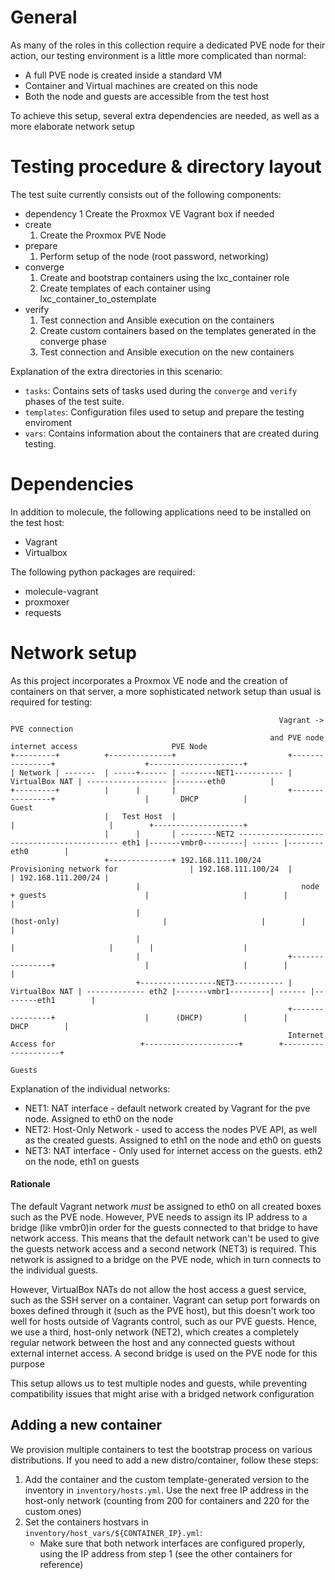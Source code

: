 # General

As many of the roles in this collection require a dedicated PVE node for their action, our testing environment is a little more complicated than normal:

- A full PVE node is created inside a standard VM
- Container and Virtual machines are created on this node
- Both the node and guests are accessible from the test host

To achieve this setup, several extra dependencies are needed, as well as a more elaborate network setup

# Testing procedure & directory layout

The test suite currently consists out of the following components:

- dependency
    1 Create the Proxmox VE Vagrant box if needed
- create
    1. Create the Proxmox PVE Node
- prepare
    1. Perform setup of the node (root password, networking)
- converge
    1. Create and bootstrap containers using the lxc_container role
    2. Create templates of each container using lxc_container_to_ostemplate
- verify
    1. Test connection and Ansible execution on the containers
    2. Create custom containers based on the templates generated in the converge phase
    3. Test connection and Ansible execution on the new containers

Explanation of the extra directories in this scenario:

- `tasks`: Contains sets of tasks used during the `converge` and `verify` phases of the test suite.
- `templates`: Configuration files used to setup and prepare the testing enviroment
- `vars`: Contains information about the containers that are created during testing.

# Dependencies

In addition to molecule, the following applications need to be installed on the test host:

- Vagrant
- Virtualbox

The following python packages are required:

- molecule-vagrant
- proxmoxer
- requests

# Network setup

As this project incorporates a Proxmox VE node and the creation of containers on that server, a more sophisticated network setup than usual is required for testing:

```
                                                            Vagrant -> PVE connection
                                                          and PVE node internet access                     PVE Node
+---------+          +--------------+                         +----------------+                    +---------------------+
| Network | -------  | -----+------ | --------NET1----------- | VirtualBox NAT | ------------------ |-------eth0          |
+---------+          |      |       |                         +----------------+                    |       DHCP          |                 Guest
                     |   Test Host  |                                                               |                     |        +--------------------+
                     |      |       | --------NET2 ------------------------------------------- eth1 |-------vmbr0---------| ------ |--------eth0        |
                     +--------------+ 192.168.111.100/24    Provisioning network for                | 192.168.111.100/24  |        | 192.168.111.200/24 |
                            |                                    node + guests                      |                     |        |                    |
                            |                                     (host-only)                       |                     |        |                    |
                            |                                                                       |                     |        |                    |
                            |                                 +----------------+                    |                     |        |                    |
                            +-----------------NET3----------- | VirtualBox NAT | ------------- eth2 |-------vmbr1---------| ------ |--------eth1        |
                                                              +----------------+                    |      (DHCP)         |        |        DHCP        |
                                                              Internet Access for                   +---------------------+        +--------------------+
                                                                   Guests
```
Explanation of the individual networks:
- NET1: NAT interface - default network created by Vagrant for the pve node. Assigned to eth0 on the node
- NET2: Host-Only Network - used to access the nodes PVE API, as well as the created guests. Assigned to eth1 on the node and eth0 on guests
- NET3: NAT interface - Only used for internet access on the guests. eth2 on the node, eth1 on guests

#### Rationale
The default Vagrant network *must* be assigned to eth0 on all created boxes such as the PVE node. However, PVE needs to assign its IP address to a bridge (like vmbr0)in order for the guests connected to that bridge to have network access. This means that the default network can't be used to give the guests network access and a second network (NET3) is required. This network is assigned to a bridge on the PVE node, which in turn connects to the individual guests.

However, VirtualBox NATs do not allow the host access a guest service, such as the SSH server on a container. Vagrant can setup port forwards on boxes defined through it (such as the PVE host), but this doesn't work too well for hosts outside of Vagrants control, such as our PVE guests. Hence, we use a third, host-only network (NET2), which creates a completely regular network between the host and any connected guests without external internet access. A second bridge is used on the PVE node for this purpose

This setup allows us to test multiple nodes and guests, while preventing compatibility issues that might arise with a bridged network configuration


## Adding a new container

We provision multiple containers to test the bootstrap process on various distributions. If you need to add a new distro/container, follow these steps:

1. Add the container and the custom template-generated version to the inventory in `inventory/hosts.yml`. Use the next free IP address in the host-only network (counting from 200 for containers and 220 for the custom ones)
2. Set the containers hostvars in `inventory/host_vars/${CONTAINER_IP}.yml`:
    - Make sure that both network interfaces are configured properly, using the IP address from step 1 (see the other containers for reference)
